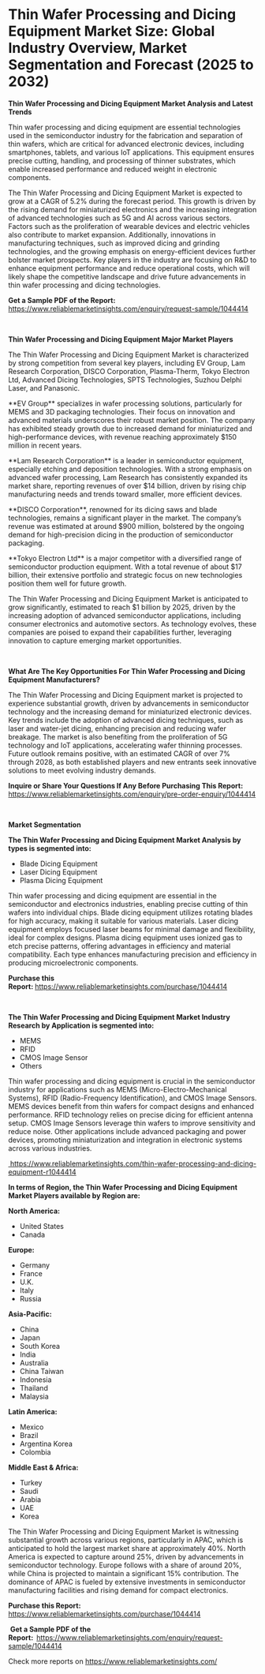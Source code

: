 <p><h1>Thin Wafer Processing and Dicing Equipment Market Size: Global Industry Overview, Market Segmentation and Forecast (2025 to 2032)</h1></p><p><strong>Thin Wafer Processing and Dicing Equipment Market Analysis and Latest Trends</strong></p>
<p><p>Thin wafer processing and dicing equipment are essential technologies used in the semiconductor industry for the fabrication and separation of thin wafers, which are critical for advanced electronic devices, including smartphones, tablets, and various IoT applications. This equipment ensures precise cutting, handling, and processing of thinner substrates, which enable increased performance and reduced weight in electronic components.</p><p>The Thin Wafer Processing and Dicing Equipment Market is expected to grow at a CAGR of 5.2% during the forecast period. This growth is driven by the rising demand for miniaturized electronics and the increasing integration of advanced technologies such as 5G and AI across various sectors. Factors such as the proliferation of wearable devices and electric vehicles also contribute to market expansion. Additionally, innovations in manufacturing techniques, such as improved dicing and grinding technologies, and the growing emphasis on energy-efficient devices further bolster market prospects. Key players in the industry are focusing on R&D to enhance equipment performance and reduce operational costs, which will likely shape the competitive landscape and drive future advancements in thin wafer processing and dicing technologies.</p></p>
<p><strong>Get a Sample PDF of the Report:&nbsp;</strong> <a href="https://www.reliablemarketinsights.com/enquiry/request-sample/1044414?utm_campaign=2210&utm_medium=2&utm_source=Github&utm_content=ia&utm_term=09042025&utm_id=thin-wafer-processing-and-dicing-equipment">https://www.reliablemarketinsights.com/enquiry/request-sample/1044414</a></p>
<p>&nbsp;</p>
<p><strong>Thin Wafer Processing and Dicing Equipment Major Market Players</strong></p>
<p><p>The Thin Wafer Processing and Dicing Equipment Market is characterized by strong competition from several key players, including EV Group, Lam Research Corporation, DISCO Corporation, Plasma-Therm, Tokyo Electron Ltd, Advanced Dicing Technologies, SPTS Technologies, Suzhou Delphi Laser, and Panasonic.</p><p>**EV Group** specializes in wafer processing solutions, particularly for MEMS and 3D packaging technologies. Their focus on innovation and advanced materials underscores their robust market position. The company has exhibited steady growth due to increased demand for miniaturized and high-performance devices, with revenue reaching approximately $150 million in recent years.</p><p>**Lam Research Corporation** is a leader in semiconductor equipment, especially etching and deposition technologies. With a strong emphasis on advanced wafer processing, Lam Research has consistently expanded its market share, reporting revenues of over $14 billion, driven by rising chip manufacturing needs and trends toward smaller, more efficient devices.</p><p>**DISCO Corporation**, renowned for its dicing saws and blade technologies, remains a significant player in the market. The company’s revenue was estimated at around $900 million, bolstered by the ongoing demand for high-precision dicing in the production of semiconductor packaging.</p><p>**Tokyo Electron Ltd** is a major competitor with a diversified range of semiconductor production equipment. With a total revenue of about $17 billion, their extensive portfolio and strategic focus on new technologies position them well for future growth.</p><p>The Thin Wafer Processing and Dicing Equipment Market is anticipated to grow significantly, estimated to reach $1 billion by 2025, driven by the increasing adoption of advanced semiconductor applications, including consumer electronics and automotive sectors. As technology evolves, these companies are poised to expand their capabilities further, leveraging innovation to capture emerging market opportunities.</p></p>
<p>&nbsp;</p>
<p><strong>What Are The Key Opportunities For Thin Wafer Processing and Dicing Equipment Manufacturers?</strong></p>
<p><p>The Thin Wafer Processing and Dicing Equipment market is projected to experience substantial growth, driven by advancements in semiconductor technology and the increasing demand for miniaturized electronic devices. Key trends include the adoption of advanced dicing techniques, such as laser and water-jet dicing, enhancing precision and reducing wafer breakage. The market is also benefiting from the proliferation of 5G technology and IoT applications, accelerating wafer thinning processes. Future outlook remains positive, with an estimated CAGR of over 7% through 2028, as both established players and new entrants seek innovative solutions to meet evolving industry demands.</p></p>
<p><strong>Inquire or Share Your Questions If Any Before Purchasing This Report:</strong> <a href="https://www.reliablemarketinsights.com/enquiry/pre-order-enquiry/1044414?utm_campaign=2210&utm_medium=2&utm_source=Github&utm_content=ia&utm_term=09042025&utm_id=thin-wafer-processing-and-dicing-equipment">https://www.reliablemarketinsights.com/enquiry/pre-order-enquiry/1044414</a></p>
<p>&nbsp;</p>
<p><strong>Market Segmentation</strong></p>
<p><strong>The Thin Wafer Processing and Dicing Equipment Market Analysis by types is segmented into:</strong></p>
<p><ul><li>Blade Dicing Equipment</li><li>Laser Dicing Equipment</li><li>Plasma Dicing Equipment</li></ul></p>
<p><p>Thin wafer processing and dicing equipment are essential in the semiconductor and electronics industries, enabling precise cutting of thin wafers into individual chips. Blade dicing equipment utilizes rotating blades for high accuracy, making it suitable for various materials. Laser dicing equipment employs focused laser beams for minimal damage and flexibility, ideal for complex designs. Plasma dicing equipment uses ionized gas to etch precise patterns, offering advantages in efficiency and material compatibility. Each type enhances manufacturing precision and efficiency in producing microelectronic components.</p></p>
<p><strong>Purchase this Report:&nbsp;</strong><a href="https://www.reliablemarketinsights.com/purchase/1044414?utm_campaign=2210&utm_medium=2&utm_source=Github&utm_content=ia&utm_term=09042025&utm_id=thin-wafer-processing-and-dicing-equipment">https://www.reliablemarketinsights.com/purchase/1044414</a></p>
<p>&nbsp;</p>
<p><strong>The Thin Wafer Processing and Dicing Equipment Market Industry Research by Application is segmented into:</strong></p>
<p><ul><li>MEMS</li><li>RFID</li><li>CMOS Image Sensor</li><li>Others</li></ul></p>
<p><p>Thin wafer processing and dicing equipment is crucial in the semiconductor industry for applications such as MEMS (Micro-Electro-Mechanical Systems), RFID (Radio-Frequency Identification), and CMOS Image Sensors. MEMS devices benefit from thin wafers for compact designs and enhanced performance. RFID technology relies on precise dicing for efficient antenna setup. CMOS Image Sensors leverage thin wafers to improve sensitivity and reduce noise. Other applications include advanced packaging and power devices, promoting miniaturization and integration in electronic systems across various industries.</p></p>
<p><a href="https://www.reliablemarketinsights.com/thin-wafer-processing-and-dicing-equipment-r1044414?utm_campaign=2210&utm_medium=2&utm_source=Github&utm_content=ia&utm_term=09042025&utm_id=thin-wafer-processing-and-dicing-equipment">&nbsp;https://www.reliablemarketinsights.com/thin-wafer-processing-and-dicing-equipment-r1044414</a></p>
<p><strong>In terms of Region, the Thin Wafer Processing and Dicing Equipment Market Players available by Region are:</strong></p>
<p>
    <p> <strong> North America: </strong>
        <ul>
            <li>United States</li>
            <li>Canada</li>
        </ul>
        </p> 
    <p> <strong> Europe: </strong>
        <ul>
            <li>Germany</li>
            <li>France</li>
            <li>U.K.</li>
            <li>Italy</li>
            <li>Russia</li>
        </ul>
        </p> 
    <p> <strong> Asia-Pacific: </strong>
        <ul>
            <li>China</li>
            <li>Japan</li>
            <li>South Korea</li>
            <li>India</li>
            <li>Australia</li>
            <li>China Taiwan</li>
            <li>Indonesia</li>
            <li>Thailand</li>
            <li>Malaysia</li>
        </ul>
        </p> 
    <p> <strong> Latin America: </strong>
        <ul>
            <li>Mexico</li>
            <li>Brazil</li>
            <li>Argentina Korea</li>
            <li>Colombia</li>
        </ul>
        </p> 
    <p> <strong> Middle East & Africa: </strong>
        <ul>
            <li>Turkey</li>
            <li>Saudi</li>
            <li>Arabia</li>
            <li>UAE</li>
            <li>Korea</li>
        </ul>
    </p>
    </p>
<p><p>The Thin Wafer Processing and Dicing Equipment Market is witnessing substantial growth across various regions, particularly in APAC, which is anticipated to hold the largest market share at approximately 40%. North America is expected to capture around 25%, driven by advancements in semiconductor technology. Europe follows with a share of around 20%, while China is projected to maintain a significant 15% contribution. The dominance of APAC is fueled by extensive investments in semiconductor manufacturing facilities and rising demand for compact electronics.</p></p>
<p><strong>Purchase this Report: </strong><a href="https://www.reliablemarketinsights.com/purchase/1044414?utm_campaign=2210&utm_medium=2&utm_source=Github&utm_content=ia&utm_term=09042025&utm_id=thin-wafer-processing-and-dicing-equipment">https://www.reliablemarketinsights.com/purchase/1044414</a></p>
<p>&nbsp;<strong>Get a Sample PDF of the Report:&nbsp;&nbsp;</strong><a href="https://www.reliablemarketinsights.com/enquiry/request-sample/1044414?utm_campaign=2210&utm_medium=2&utm_source=Github&utm_content=ia&utm_term=09042025&utm_id=thin-wafer-processing-and-dicing-equipment">https://www.reliablemarketinsights.com/enquiry/request-sample/1044414</a></p>
<p><strong></strong></p>
<p>Check more reports on <a href="https://www.reliablemarketinsights.com/?utm_campaign=2210&utm_medium=2&utm_source=Github&utm_content=ia&utm_term=09042025&utm_id=thin-wafer-processing-and-dicing-equipment">https://www.reliablemarketinsights.com/</a></p>